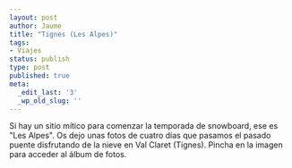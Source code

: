 ```yaml
---
layout: post
author: Jaume
title: "Tignes (Les Alpes)"
tags:
- Viajes
status: publish
type: post
published: true
meta:
  _edit_last: '3'
  _wp_old_slug: ''
---
```

Si hay un sitio mítico para comenzar la temporada de snowboard, ese es "Les Alpes". Os dejo unas fotos de cuatro días que pasamos el pasado puente disfrutando de la nieve en Val Claret (Tignes). Pincha en la imagen para acceder al álbum de fotos.

<a href="http://www.flickr.com/photos/lerion/sets/72157625439385099/detail/"><img src="https://farm6.staticflickr.com/5003/5246969767_6bbf5f067a_z.jpg" alt="" /></a>
